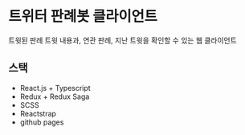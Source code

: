 # 트위터 판례봇 클라이언트

트윗된 판례 트윗 내용과, 연관 판례, 지난 트윗을 확인할 수 있는 웹 클라이언트

## 스택
- React.js + Typescript
- Redux + Redux Saga
- SCSS
- Reactstrap
- github pages
